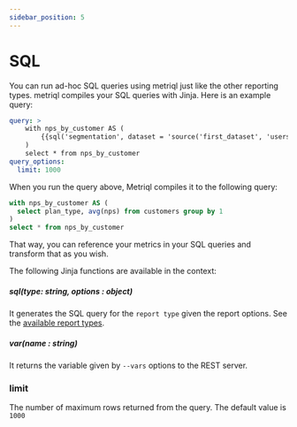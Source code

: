 ```yaml
---
sidebar_position: 5
---
```


# SQL

You can run ad-hoc SQL queries using metriql just like the other reporting types. metriql compiles your SQL queries with Jinja. Here is an example query:

```yml
query: >
    with nps_by_customer AS (
        {{sql('segmentation', dataset = 'source('first_dataset', 'users')', measures=['nps'], dimensions=['plan_type'], )}}
    )
    select * from nps_by_customer
query_options:
  limit: 1000
```


When you run the query above, Metriql compiles it to the following query:

```sql
with nps_by_customer AS (
  select plan_type, avg(nps) from customers group by 1
)
select * from nps_by_customer
```

That way, you can reference your metrics in your SQL queries and transform that as you wish. 

The following Jinja functions are available in the context:

##### sql(type: string, options : object)

It generates the SQL query for the `report type` given the report options. See the [available report types](/query/introduction).



##### var(name : string)

It returns the variable given by `--vars` options to the REST server.


### limit

The number of maximum rows returned from the query. The default value is `1000`